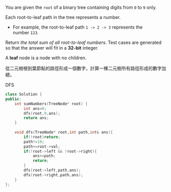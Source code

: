 You are given the `root` of a binary tree containing digits from `0` to `9` only.

Each root-to-leaf path in the tree represents a number.

- For example, the root-to-leaf path `1 -> 2 -> 3` represents the number `123`.

Return _the total sum of all root-to-leaf numbers_. Test cases are generated so that the answer will fit in a **32-bit** integer.

A **leaf** node is a node with no children.

從二元樹根到葉節點的路徑形成一個數字，計算一棵二元樹所有路徑形成的數字加總。

DFS

```cpp
class Solution {
public:
    int sumNumbers(TreeNode* root) {
        int ans=0;
        dfs(root,0,ans);
        return ans;
    }
    
    void dfs(TreeNode* root,int path,int& ans){
        if(!root)return;
        path*=10;
        path+=root->val;
        if(!root->left && !root->right){
            ans+=path;
            return;
        }
        dfs(root->left,path,ans);
        dfs(root->right,path,ans);
    }
};
```
